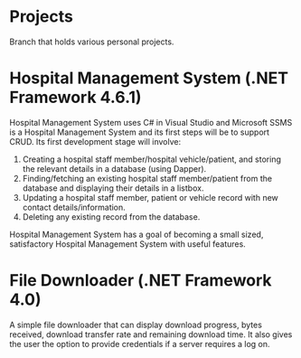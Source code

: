 # Projects

Branch that holds various personal projects.

# Hospital Management System (.NET Framework 4.6.1)

Hospital Management System uses C# in Visual Studio and Microsoft SSMS is a Hospital Management System and its first steps will be to support CRUD. Its first development stage will involve:

1. Creating a hospital staff member/hospital vehicle/patient, and storing the relevant details in a database (using Dapper).
2. Finding/fetching an existing hospital staff member/patient from the database and displaying their details in a listbox.
3. Updating a hospital staff member, patient or vehicle record with new contact details/information.
4. Deleting any existing record from the database.

Hospital Management System has a goal of becoming a small sized, satisfactory Hospital Management System with useful features.

# File Downloader (.NET Framework 4.0)

A simple file downloader that can display download progress, bytes received, download transfer rate and remaining download time. It also gives the user the option to provide credentials if a server requires a log on.
